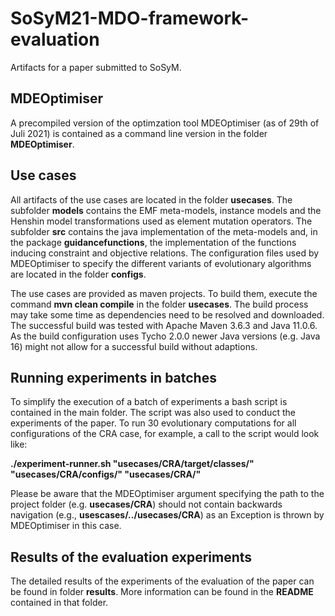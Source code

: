 # SoSyM21-MDO-framework-evaluation
Artifacts for a paper submitted to SoSyM.

## MDEOptimiser ##
A precompiled version of the optimzation tool MDEOptimiser (as of 29th of Juli 2021) is contained as a command line version in the folder **MDEOptimiser**. 

## Use cases ##
All artifacts of the use cases are located in the folder **usecases**. 
The subfolder **models** contains the EMF meta-models, instance models and the Henshin model transformations used as element mutation operators.
The subfolder **src** contains the java implementation of the meta-models and, in the package **guidancefunctions**, the implementation of the functions inducing constraint and objective relations.
The configuration files used by MDEOptimiser to specify the different variants of evolutionary algorithms are located in the folder **configs**.

The use cases are provided as maven projects.
To build them, execute the command **mvn clean compile** in the folder **usecases**.
The build process may take some time as dependencies need to be resolved and downloaded.
The successful build was tested with Apache Maven 3.6.3 and Java 11.0.6. 
As the build configuration uses Tycho 2.0.0 newer Java versions (e.g. Java 16) might not allow for a successful build without adaptions.

## Running experiments in batches ##
To simplify the execution of a batch of experiments a bash script is contained in the main folder. The script was also used to conduct the experiments of the paper.
To run 30 evolutionary computations for all configurations of the CRA case, for example, a call to the script would look like:

**./experiment-runner.sh "usecases/CRA/target/classes/" "usecases/CRA/configs/" "usecases/CRA/"**

Please be aware that the MDEOptimiser argument specifying the path to the project folder (e.g. **usecases/CRA**) 
should not contain backwards navigation (e.g., **usescases/../usecases/CRA**) as an Exception is thrown by MDEOptimiser in this case.

## Results of the evaluation experiments ##
The detailed results of the experiments of the evaluation of the paper can be found in folder **results**.
More information can be found in the **README** contained in that folder.
